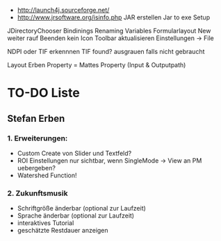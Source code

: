 * http://launch4j.sourceforge.net/
* http://www.jrsoftware.org/isinfo.php
JAR erstellen
Jar to exe
Setup


JDirectoryChooser
Bindinings 
Renaming Variables
Formularlayout
New weiter rauf
Beenden kein Icon
Toolbar aktualisieren
Einstellungen -> File

NDPI oder TIF erkennnen 
TIF found? ausgrauen falls nicht gebraucht

Layout 
Erben Property = Mattes Property (Input & Outputpath)


# TO-DO Liste #

## Stefan Erben ##

### 1. Erweiterungen: ###
* Custom Create von Slider und Textfeld?
* ROI Einstellungen nur sichtbar, wenn SingleMode -> View an PM uebergeben?
* Watershed Function!


### 2. Zukunftsmusik ###
* Schriftgröße änderbar (optional zur Laufzeit)
* Sprache änderbar (optional zur Laufzeit)
* interaktives Tutorial
* geschätzte Restdauer anzeigen
